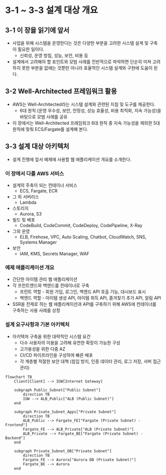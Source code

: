 # 3-1 ~ 3-3 설계 대상 개요

## 3-1 이 장을 읽기에 앞서

- 사업을 위해 시스템을 운영한다는 것은 다양한 부분을 고려한 시스템 설계 및 구축이 필요한 일이다.
    - 신뢰성, 운영 방침, 성능, 보안, 비용 등
- 설계에서 고려해야 할 포인트와 모범 사례를 전반적으로 파악하면 단순히 미쳐 고려하지 못한 부분을 없애는 것뿐만 아니라 효율적인 시스템 설계와 구현에 도움이 된다.

## 3-2 Well-Architected 프레임워크 활용

- AWS는 Well-Architected라는 시스템 설계와 관련된 지침 및 도구를 제공한다.
    - 6대 원칙 (운영 우수성, 보안, 안정성, 성능 효율성, 비용 최적화, 지속 가능성)을 바탕으로 모범 사례를 공유
- 이 장에서는 Well-Architected 프레임워크 6대 원칙 중 지속 가능성을 제외한 5대 원칙에 맞춰 ECS/Fargate를 설계해 본다.

## 3-3 설계 대상 아키텍처

- 설계 진행에 앞서 예제에 사용할 웹 애플리케이션 개요를 소개한다.

### 이 장에서 다룰 AWS 서비스

- 설계의 주축이 되는 컨테이너 서비스
    - ECS, Fargate, ECR
- 그 외 서버리스
    - Lambda
- 스토리지
    - Aurora, S3
- 빌드 및 배포
    - CodeBuild, CodeCommit, CodeDeploy, CodePipeline, X-Ray
- 그외 운영
    - ELB, Firehose, VPC, Auto Scaling, Chatbot, CloudWatch, SNS, Systems Manager
- 보안
    - IAM, KMS, Secrets Manager, WAF

### 예제 애플리케이션 개요

- 간단한 아이템 관리 웹 애플리케이션
- 각 프런트엔드와 백엔드를 컨테이너로 구축
    - 프런트 역할 - 회원 가입, 로그인, 백엔드 API 호출 기능, 대시보드 표시
    - 백엔드 역할 - 아이템 생성 API, 아이템 취득 API, 즐겨찾기 추가 API, 알림 API
- SSR을 전제로 하는 웹 애플리케이션과 API를 구축하기 위해 AWS에 컨테이너를 구축하는 사용 사례를 상정

### 설계 요구사항과 기본 아키텍처

- 아키텍처 구축을 위한 대략적인 시스템 요건
    - 다수 사용자의 이용을 고려해 유연한 확장이 가능한 구성
    - 고가용성을 위한 다중 AZ
    - CI/CD 파이프라인을 구성하여 빠른 배포
    - 각 계층별 적절한 보안 대책 (침입 방지, 인증 데이터 관리, 로그 저장, 서버 접근 관리)

```mermaid
flowchart TB
    Client[Client] --> IGW[Internet Gateway]
    
    subgraph Public_Subnet["Public Subnet"]
        direction TB
        IGW --> ALB_Public["ALB (Public Subnet)"]
    end

    subgraph Private_Subnet_Apps["Private Subnet"]
        direction TB
        ALB_Public --> Fargate_FE["Fargate (Private Subnet) - Frontend"]
        Fargate_FE --> ALB_Private["ALB (Private Subnet)"]
        ALB_Private --> Fargate_BE["Fargate (Private Subnet) - Backend"]
    end

    subgraph Private_Subnet_DB["Private Subnet"]
        direction TB
        Fargate_FE --> Aurora["Aurora DB (Private Subnet)"]
        Fargate_BE --> Aurora
    end
```
